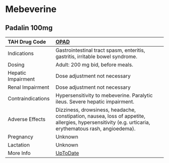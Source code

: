 # Mebeverine

## Padalin 100mg

| TAH Drug Code      | [OPAD](https://www.tahsda.org.tw/drugs/hissearch.php?drug_code=OPAD)                                                                                  |
|:-------------------|:------------------------------------------------------------------------------------------------------------------------------------------------------|
| Indications        | Gastrointestinal tract spasm, enteritis, gastritis, irritable bowel syndrome.                                                                         |
| Dosing             | Adult: 200 mg bid, before meals.                                                                                                                      |
| Hepatic Impairment | Dose adjustment not necessary                                                                                                                         |
| Renal Impairment   | Dose adjustment not necessary                                                                                                                         |
| Contraindications  | Hypersensitivity to mebeverine. Paralytic ileus. Severe hepatic impairment.                                                                           |
| Adverse Effects    | Dizziness, drowsiness, headache, constipation, nausea, loss of appetite, allergies, hypersensitivity (e.g. urticaria, erythematous rash, angioedema). |
| Pregnancy          | Unknown                                                                                                                                               |
| Lactation          | Unknown                                                                                                                                               |
| More Info          | [UpToDate](https://www.uptodate.com/contents/mebeverine-drug-information)                                                                             |

